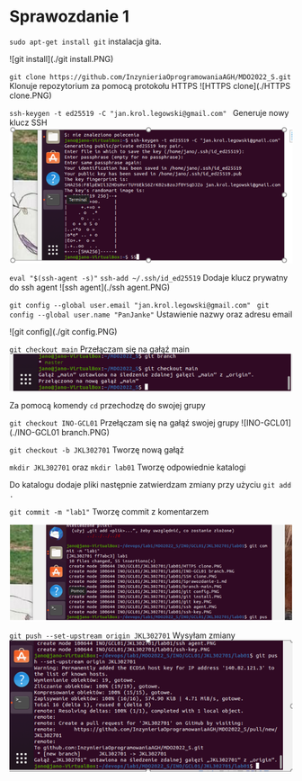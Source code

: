 # Sprawozdanie 1 

 `sudo apt-get install git`
   instalacja gita.

![git install](./git install.PNG)



`git clone https://github.com/InzynieriaOprogramowaniaAGH/MDO2022_S.git ` 
 Klonuje repozytorium za pomocą protokołu HTTPS
![HTTPS clone](./HTTPS clone.PNG)

`ssh-keygen -t ed25519 -C "jan.krol.legowski@gmail.com" ` 
Generuje nowy klucz SSH
![ssh-key](./ssh-key.PNG)


`eval "$(ssh-agent -s)"`
`ssh-add ~/.ssh/id_ed25519`
Dodaje klucz prywatny do ssh agent
![ssh agent](./ssh agent.PNG)


`git config --global user.email "jan.krol.legowski@gmail.com" `
`git config --global user.name "PanJanke"` 
Ustawienie nazwy oraz adresu email


![git config](./git config.PNG)



`git checkout main` 
Przełączam się na gałąź main
![branch-main](./branch-main.PNG)

Za pomocą  komendy `cd` przechodzę do swojej  grupy

`git checkout INO-GCL01` 
 Przełączam się na gałąź swojej grupy
 ![INO-GCL01](./INO-GCL01 branch.PNG)

`git checkout -b JKL302701` 
Tworzę nową gałąź

`mkdir JKL302701` oraz `mkdir lab01` 
Tworzę odpowiednie katalogi

Do katalogu dodaje pliki następnie zatwierdzam zmiany przy użyciu `git add .`

`git commit -m "lab1"` 
Tworzę commit z komentarzem


![commit](./commit.PNG)


`git push --set-upstream origin JKL302701`
Wysyłam zmiany 
![git_push](./git_push.PNG)






















